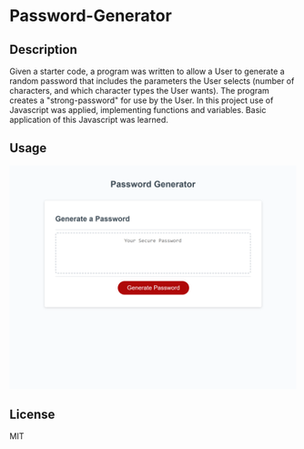 # Password-Generator

## Description
Given a starter code, a program was written to allow a User to generate a random password that includes the parameters the User selects (number of characters, and which character types the User wants). The program creates a "strong-password" for use by the User.
In this project use of Javascript was applied, implementing functions and variables.  Basic application of this Javascript was learned.  

## Usage
![program screenshot](assets/ScreenshotPasswordGenerator.png)

## License
MIT

